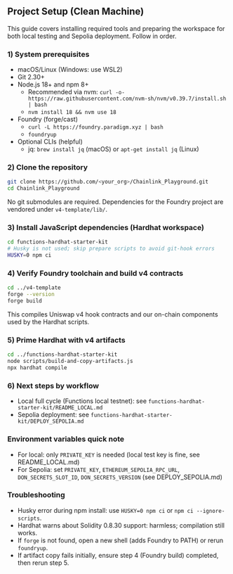 ## Project Setup (Clean Machine)

This guide covers installing required tools and preparing the workspace for both local testing and Sepolia deployment. Follow in order.

### 1) System prerequisites
- macOS/Linux (Windows: use WSL2)
- Git 2.30+
- Node.js 18+ and npm 8+
  - Recommended via nvm: `curl -o- https://raw.githubusercontent.com/nvm-sh/nvm/v0.39.7/install.sh | bash`
  - `nvm install 18 && nvm use 18`
- Foundry (forge/cast)
  - `curl -L https://foundry.paradigm.xyz | bash`
  - `foundryup`
- Optional CLIs (helpful)
  - jq: `brew install jq` (macOS) or `apt-get install jq` (Linux)

### 2) Clone the repository
```bash
git clone https://github.com/<your_org>/Chainlink_Playground.git
cd Chainlink_Playground
```

No git submodules are required. Dependencies for the Foundry project are vendored under `v4-template/lib/`.

### 3) Install JavaScript dependencies (Hardhat workspace)
```bash
cd functions-hardhat-starter-kit
# Husky is not used; skip prepare scripts to avoid git-hook errors
HUSKY=0 npm ci
```

### 4) Verify Foundry toolchain and build v4 contracts
```bash
cd ../v4-template
forge --version
forge build
```

This compiles Uniswap v4 hook contracts and our on-chain components used by the Hardhat scripts.

### 5) Prime Hardhat with v4 artifacts
```bash
cd ../functions-hardhat-starter-kit
node scripts/build-and-copy-artifacts.js
npx hardhat compile
```

### 6) Next steps by workflow
- Local full cycle (Functions local testnet): see `functions-hardhat-starter-kit/README_LOCAL.md`
- Sepolia deployment: see `functions-hardhat-starter-kit/DEPLOY_SEPOLIA.md`

### Environment variables quick note
- For local: only `PRIVATE_KEY` is needed (local test key is fine, see README_LOCAL.md)
- For Sepolia: set `PRIVATE_KEY`, `ETHEREUM_SEPOLIA_RPC_URL`, `DON_SECRETS_SLOT_ID`, `DON_SECRETS_VERSION` (see DEPLOY_SEPOLIA.md)

### Troubleshooting
- Husky error during npm install: use `HUSKY=0 npm ci` or `npm ci --ignore-scripts`.
- Hardhat warns about Solidity 0.8.30 support: harmless; compilation still works.
- If `forge` is not found, open a new shell (adds Foundry to PATH) or rerun `foundryup`.
- If artifact copy fails initially, ensure step 4 (Foundry build) completed, then rerun step 5.


